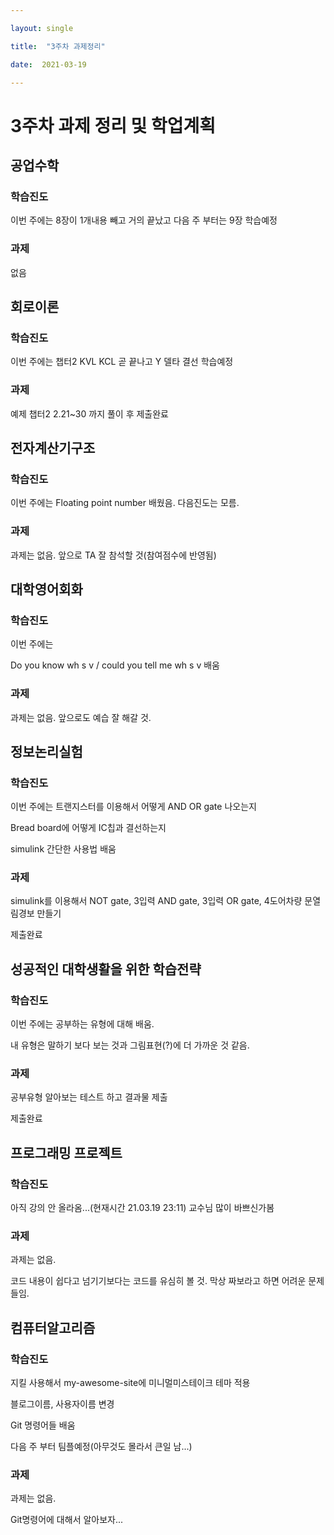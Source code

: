 ```yaml
---

layout: single

title:  "3주차 과제정리"

date:  2021-03-19

---
```




# 3주차 과제 정리 및 학업계획

## 공업수학

### 학습진도

이번 주에는 8장이 1개내용 빼고 거의 끝났고 다음 주 부터는 9장 학습예정

### 과제

없음

## 회로이론 

### 학습진도

이번 주에는 챕터2 KVL KCL 곧 끝나고 Y 델타 결선 학습예정

### 과제

예제 챕터2 2.21~30 까지 풀이 후 제출완료

## 전자계산기구조

### 학습진도

이번 주에는 Floating point number 배웠음. 다음진도는 모름.

### 과제

과제는 없음. 앞으로 TA 잘 참석할 것(참여점수에 반영됨)

## 대학영어회화

### 학습진도

이번 주에는

Do you know wh s v / could you tell me wh s v 배움

### 과제

과제는 없음. 앞으로도 예습 잘 해갈 것.

## 정보논리실험

### 학습진도

이번 주에는 트랜지스터를 이용해서 어떻게 AND OR gate 나오는지

Bread  board에 어떻게 IC칩과 결선하는지

simulink 간단한 사용법 배움

### 과제

simulink를 이용해서 NOT gate, 3입력 AND gate, 3입력 OR gate, 4도어차량 문열림경보 만들기

제출완료

## 성공적인 대학생활을 위한 학습전략

### 학습진도

이번 주에는 공부하는 유형에 대해 배움.

내 유형은 말하기 보다 보는 것과 그림표현(?)에 더 가까운 것 같음.

### 과제

공부유형 알아보는 테스트 하고 결과물 제출

제출완료

## 프로그래밍 프로젝트

### 학습진도

아직 강의 안 올라옴...(현재시간 21.03.19 23:11) 교수님 많이 바쁘신가봄

### 과제

과제는 없음.

코드 내용이 쉽다고 넘기기보다는 코드를 유심히 볼 것. 막상 짜보라고 하면 어려운 문제들임.

## 컴퓨터알고리즘 

### 학습진도

지킬 사용해서 my-awesome-site에 미니멀미스테이크 테마 적용

블로그이름, 사용자이름 변경

Git 명령어들 배움

다음 주 부터 팀플예정(아무것도 몰라서 큰일 남...)

### 과제

과제는 없음.

Git명령어에 대해서 알아보자...